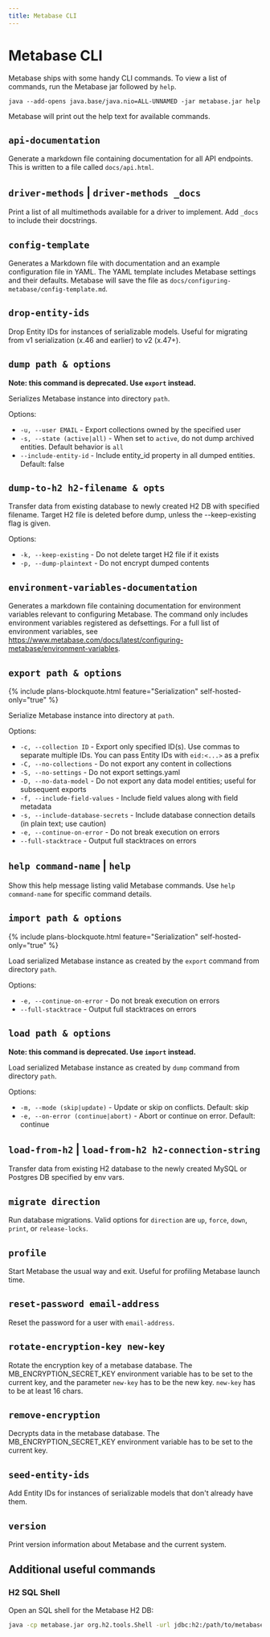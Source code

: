 ```yaml
---
title: Metabase CLI
---
```


# Metabase CLI

Metabase ships with some handy CLI commands. To view a list of commands, run the Metabase jar followed by `help`.

```
java --add-opens java.base/java.nio=ALL-UNNAMED -jar metabase.jar help
```

Metabase will print out the help text for available commands.

## `api-documentation`

Generate a markdown file containing documentation for all API endpoints. This is written to a file called `docs/api.html`.

## `driver-methods` | `driver-methods _docs`

Print a list of all multimethods available for a driver to implement. Add `_docs` to include their docstrings.

## `config-template`

Generates a Markdown file with documentation and an example configuration file in YAML. The YAML template includes Metabase settings and their defaults. Metabase will save the file as `docs/configuring-metabase/config-template.md`.

## `drop-entity-ids`

Drop Entity IDs for instances of serializable models. Useful for migrating from v1 serialization (x.46 and earlier) to v2 (x.47+).

## `dump path & options`

**Note: this command is deprecated. Use `export` instead.**

Serializes Metabase instance into directory `path`.

Options:

- `-u, --user EMAIL` - Export collections owned by the specified user
- `-s, --state (active|all)` - When set to `active`, do not dump archived entities. Default behavior is `all`
- `--include-entity-id` - Include entity_id property in all dumped entities. Default: false

## `dump-to-h2 h2-filename & opts`

Transfer data from existing database to newly created H2 DB with specified filename. Target H2 file is deleted before dump, unless the --keep-existing flag is given.

Options:

- `-k, --keep-existing` - Do not delete target H2 file if it exists
- `-p, --dump-plaintext` - Do not encrypt dumped contents

## `environment-variables-documentation`

Generates a markdown file containing documentation for environment variables relevant to configuring Metabase. The command only includes environment variables registered as defsettings. For a full list of environment variables, see https://www.metabase.com/docs/latest/configuring-metabase/environment-variables.

## `export path & options`

{% include plans-blockquote.html feature="Serialization" self-hosted-only="true" %}

Serialize Metabase instance into directory at `path`.

Options:

- `-c, --collection ID` - Export only specified ID(s). Use commas to separate multiple IDs. You can pass Entity IDs with `eid:<...>` as a prefix
- `-C, --no-collections` - Do not export any content in collections
- `-S, --no-settings` - Do not export settings.yaml
- `-D, --no-data-model` - Do not export any data model entities; useful for subsequent exports
- `-f, --include-field-values` - Include field values along with field metadata
- `-s, --include-database-secrets` - Include database connection details (in plain text; use caution)
- `-e, --continue-on-error` - Do not break execution on errors
- `--full-stacktrace` - Output full stacktraces on errors

## `help command-name` | `help`

Show this help message listing valid Metabase commands. Use `help command-name` for specific command details.

## `import path & options`

{% include plans-blockquote.html feature="Serialization" self-hosted-only="true" %}

Load serialized Metabase instance as created by the `export` command from directory `path`.

Options:

- `-e, --continue-on-error` - Do not break execution on errors
- `--full-stacktrace` - Output full stacktraces on errors

## `load path & options`

**Note: this command is deprecated. Use `import` instead.**

Load serialized Metabase instance as created by `dump` command from directory `path`.

Options:

- `-m, --mode (skip|update)` - Update or skip on conflicts. Default: skip
- `-e, --on-error (continue|abort)` - Abort or continue on error. Default: continue

## `load-from-h2` | `load-from-h2 h2-connection-string`

Transfer data from existing H2 database to the newly created MySQL or Postgres DB specified by env vars.

## `migrate direction`

Run database migrations. Valid options for `direction` are `up`, `force`, `down`, `print`, or `release-locks`.

## `profile`

Start Metabase the usual way and exit. Useful for profiling Metabase launch time.

## `reset-password email-address`

Reset the password for a user with `email-address`.

## `rotate-encryption-key new-key`

Rotate the encryption key of a metabase database. The MB_ENCRYPTION_SECRET_KEY environment variable has to be set to the current key, and the parameter `new-key` has to be the new key. `new-key` has to be at least 16 chars.

## `remove-encryption`

Decrypts data in the metabase database. The MB_ENCRYPTION_SECRET_KEY environment variable has to be set to the current key.

## `seed-entity-ids`

Add Entity IDs for instances of serializable models that don't already have them.

## `version`

Print version information about Metabase and the current system.

## Additional useful commands

### H2 SQL Shell

Open an SQL shell for the Metabase H2 DB:

```sh
java -cp metabase.jar org.h2.tools.Shell -url jdbc:h2:/path/to/metabase.db
```
